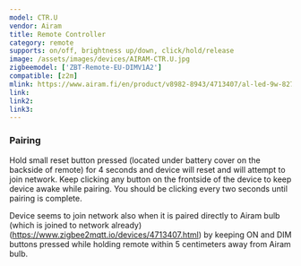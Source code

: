 ```yaml
---
model: CTR.U
vendor: Airam
title: Remote Controller
category: remote
supports: on/off, brightness up/down, click/hold/release
image: /assets/images/devices/AIRAM-CTR.U.jpg
zigbeemodel: ['ZBT-Remote-EU-DIMV1A2']
compatible: [z2m]
mlink: https://www.airam.fi/en/product/v8982-8943/4713407/al-led-9w-827-e27-a60-contr-unit/294/1
link: 
link2: 
link3: 
---
```

### Pairing
Hold small reset button pressed (located under battery cover on the backside of remote) for 4
seconds and device will reset and will attempt to join network.
Keep clicking any button on the frontside of the device to keep device awake while pairing.
You should be clicking every two seconds until pairing is complete.

Device seems to join network also when it is paired directly to Airam bulb (which is joined to network already)
(https://www.zigbee2mqtt.io/devices/4713407.html) by keeping ON and DIM buttons pressed while holding remote
within 5 centimeters away from Airam bulb.
